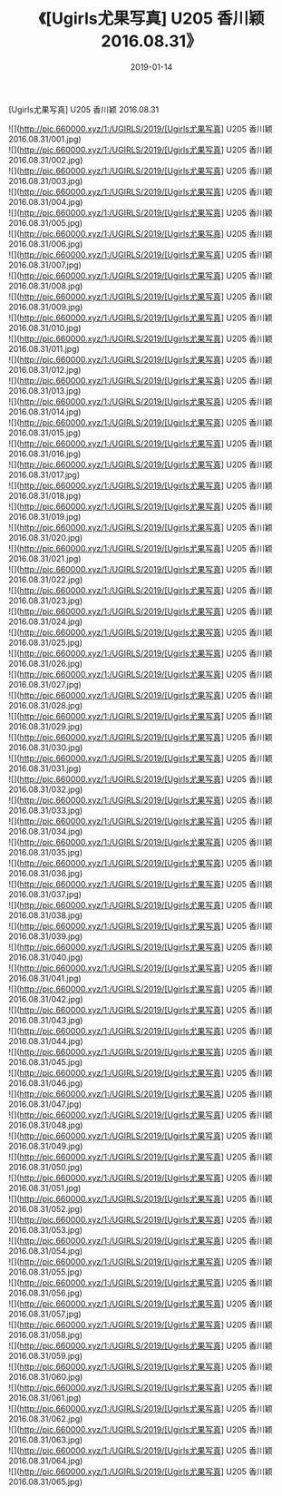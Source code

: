 ﻿---
layout: post
title:  《[Ugirls尤果写真] U205 香川颖 2016.08.31》
date:   2019-01-14
img: http://pic.660000.xyz/1:/UGIRLS/2019/[Ugirls尤果写真] U205 香川颖 2016.08.31/000.jpg
categories: [美女, 清纯, 唯美]
---

[Ugirls尤果写真] U205 香川颖 2016.08.31

 ![](http://pic.660000.xyz/1:/UGIRLS/2019/[Ugirls尤果写真] U205 香川颖 2016.08.31/001.jpg) <br>![](http://pic.660000.xyz/1:/UGIRLS/2019/[Ugirls尤果写真] U205 香川颖 2016.08.31/002.jpg) <br>![](http://pic.660000.xyz/1:/UGIRLS/2019/[Ugirls尤果写真] U205 香川颖 2016.08.31/003.jpg) <br>![](http://pic.660000.xyz/1:/UGIRLS/2019/[Ugirls尤果写真] U205 香川颖 2016.08.31/004.jpg) <br>![](http://pic.660000.xyz/1:/UGIRLS/2019/[Ugirls尤果写真] U205 香川颖 2016.08.31/005.jpg) <br>![](http://pic.660000.xyz/1:/UGIRLS/2019/[Ugirls尤果写真] U205 香川颖 2016.08.31/006.jpg) <br>![](http://pic.660000.xyz/1:/UGIRLS/2019/[Ugirls尤果写真] U205 香川颖 2016.08.31/007.jpg) <br>![](http://pic.660000.xyz/1:/UGIRLS/2019/[Ugirls尤果写真] U205 香川颖 2016.08.31/008.jpg) <br>![](http://pic.660000.xyz/1:/UGIRLS/2019/[Ugirls尤果写真] U205 香川颖 2016.08.31/009.jpg) <br>![](http://pic.660000.xyz/1:/UGIRLS/2019/[Ugirls尤果写真] U205 香川颖 2016.08.31/010.jpg) <br>![](http://pic.660000.xyz/1:/UGIRLS/2019/[Ugirls尤果写真] U205 香川颖 2016.08.31/011.jpg) <br>![](http://pic.660000.xyz/1:/UGIRLS/2019/[Ugirls尤果写真] U205 香川颖 2016.08.31/012.jpg) <br>![](http://pic.660000.xyz/1:/UGIRLS/2019/[Ugirls尤果写真] U205 香川颖 2016.08.31/013.jpg) <br>![](http://pic.660000.xyz/1:/UGIRLS/2019/[Ugirls尤果写真] U205 香川颖 2016.08.31/014.jpg) <br>![](http://pic.660000.xyz/1:/UGIRLS/2019/[Ugirls尤果写真] U205 香川颖 2016.08.31/015.jpg) <br>![](http://pic.660000.xyz/1:/UGIRLS/2019/[Ugirls尤果写真] U205 香川颖 2016.08.31/016.jpg) <br>![](http://pic.660000.xyz/1:/UGIRLS/2019/[Ugirls尤果写真] U205 香川颖 2016.08.31/017.jpg) <br>![](http://pic.660000.xyz/1:/UGIRLS/2019/[Ugirls尤果写真] U205 香川颖 2016.08.31/018.jpg) <br>![](http://pic.660000.xyz/1:/UGIRLS/2019/[Ugirls尤果写真] U205 香川颖 2016.08.31/019.jpg) <br>![](http://pic.660000.xyz/1:/UGIRLS/2019/[Ugirls尤果写真] U205 香川颖 2016.08.31/020.jpg) <br>![](http://pic.660000.xyz/1:/UGIRLS/2019/[Ugirls尤果写真] U205 香川颖 2016.08.31/021.jpg) <br>![](http://pic.660000.xyz/1:/UGIRLS/2019/[Ugirls尤果写真] U205 香川颖 2016.08.31/022.jpg) <br>![](http://pic.660000.xyz/1:/UGIRLS/2019/[Ugirls尤果写真] U205 香川颖 2016.08.31/023.jpg) <br>![](http://pic.660000.xyz/1:/UGIRLS/2019/[Ugirls尤果写真] U205 香川颖 2016.08.31/024.jpg) <br>![](http://pic.660000.xyz/1:/UGIRLS/2019/[Ugirls尤果写真] U205 香川颖 2016.08.31/025.jpg) <br>![](http://pic.660000.xyz/1:/UGIRLS/2019/[Ugirls尤果写真] U205 香川颖 2016.08.31/026.jpg) <br>![](http://pic.660000.xyz/1:/UGIRLS/2019/[Ugirls尤果写真] U205 香川颖 2016.08.31/027.jpg) <br>![](http://pic.660000.xyz/1:/UGIRLS/2019/[Ugirls尤果写真] U205 香川颖 2016.08.31/028.jpg) <br>![](http://pic.660000.xyz/1:/UGIRLS/2019/[Ugirls尤果写真] U205 香川颖 2016.08.31/029.jpg) <br>![](http://pic.660000.xyz/1:/UGIRLS/2019/[Ugirls尤果写真] U205 香川颖 2016.08.31/030.jpg) <br>![](http://pic.660000.xyz/1:/UGIRLS/2019/[Ugirls尤果写真] U205 香川颖 2016.08.31/031.jpg) <br>![](http://pic.660000.xyz/1:/UGIRLS/2019/[Ugirls尤果写真] U205 香川颖 2016.08.31/032.jpg) <br>![](http://pic.660000.xyz/1:/UGIRLS/2019/[Ugirls尤果写真] U205 香川颖 2016.08.31/033.jpg) <br>![](http://pic.660000.xyz/1:/UGIRLS/2019/[Ugirls尤果写真] U205 香川颖 2016.08.31/034.jpg) <br>![](http://pic.660000.xyz/1:/UGIRLS/2019/[Ugirls尤果写真] U205 香川颖 2016.08.31/035.jpg) <br>![](http://pic.660000.xyz/1:/UGIRLS/2019/[Ugirls尤果写真] U205 香川颖 2016.08.31/036.jpg) <br>![](http://pic.660000.xyz/1:/UGIRLS/2019/[Ugirls尤果写真] U205 香川颖 2016.08.31/037.jpg) <br>![](http://pic.660000.xyz/1:/UGIRLS/2019/[Ugirls尤果写真] U205 香川颖 2016.08.31/038.jpg) <br>![](http://pic.660000.xyz/1:/UGIRLS/2019/[Ugirls尤果写真] U205 香川颖 2016.08.31/039.jpg) <br>![](http://pic.660000.xyz/1:/UGIRLS/2019/[Ugirls尤果写真] U205 香川颖 2016.08.31/040.jpg) <br>![](http://pic.660000.xyz/1:/UGIRLS/2019/[Ugirls尤果写真] U205 香川颖 2016.08.31/041.jpg) <br>![](http://pic.660000.xyz/1:/UGIRLS/2019/[Ugirls尤果写真] U205 香川颖 2016.08.31/042.jpg) <br>![](http://pic.660000.xyz/1:/UGIRLS/2019/[Ugirls尤果写真] U205 香川颖 2016.08.31/043.jpg) <br>![](http://pic.660000.xyz/1:/UGIRLS/2019/[Ugirls尤果写真] U205 香川颖 2016.08.31/044.jpg) <br>![](http://pic.660000.xyz/1:/UGIRLS/2019/[Ugirls尤果写真] U205 香川颖 2016.08.31/045.jpg) <br>![](http://pic.660000.xyz/1:/UGIRLS/2019/[Ugirls尤果写真] U205 香川颖 2016.08.31/046.jpg) <br>![](http://pic.660000.xyz/1:/UGIRLS/2019/[Ugirls尤果写真] U205 香川颖 2016.08.31/047.jpg) <br>![](http://pic.660000.xyz/1:/UGIRLS/2019/[Ugirls尤果写真] U205 香川颖 2016.08.31/048.jpg) <br>![](http://pic.660000.xyz/1:/UGIRLS/2019/[Ugirls尤果写真] U205 香川颖 2016.08.31/049.jpg) <br>![](http://pic.660000.xyz/1:/UGIRLS/2019/[Ugirls尤果写真] U205 香川颖 2016.08.31/050.jpg) <br>![](http://pic.660000.xyz/1:/UGIRLS/2019/[Ugirls尤果写真] U205 香川颖 2016.08.31/051.jpg) <br>![](http://pic.660000.xyz/1:/UGIRLS/2019/[Ugirls尤果写真] U205 香川颖 2016.08.31/052.jpg) <br>![](http://pic.660000.xyz/1:/UGIRLS/2019/[Ugirls尤果写真] U205 香川颖 2016.08.31/053.jpg) <br>![](http://pic.660000.xyz/1:/UGIRLS/2019/[Ugirls尤果写真] U205 香川颖 2016.08.31/054.jpg) <br>![](http://pic.660000.xyz/1:/UGIRLS/2019/[Ugirls尤果写真] U205 香川颖 2016.08.31/055.jpg) <br>![](http://pic.660000.xyz/1:/UGIRLS/2019/[Ugirls尤果写真] U205 香川颖 2016.08.31/056.jpg) <br>![](http://pic.660000.xyz/1:/UGIRLS/2019/[Ugirls尤果写真] U205 香川颖 2016.08.31/057.jpg) <br>![](http://pic.660000.xyz/1:/UGIRLS/2019/[Ugirls尤果写真] U205 香川颖 2016.08.31/058.jpg) <br>![](http://pic.660000.xyz/1:/UGIRLS/2019/[Ugirls尤果写真] U205 香川颖 2016.08.31/059.jpg) <br>![](http://pic.660000.xyz/1:/UGIRLS/2019/[Ugirls尤果写真] U205 香川颖 2016.08.31/060.jpg) <br>![](http://pic.660000.xyz/1:/UGIRLS/2019/[Ugirls尤果写真] U205 香川颖 2016.08.31/061.jpg) <br>![](http://pic.660000.xyz/1:/UGIRLS/2019/[Ugirls尤果写真] U205 香川颖 2016.08.31/062.jpg) <br>![](http://pic.660000.xyz/1:/UGIRLS/2019/[Ugirls尤果写真] U205 香川颖 2016.08.31/063.jpg) <br>![](http://pic.660000.xyz/1:/UGIRLS/2019/[Ugirls尤果写真] U205 香川颖 2016.08.31/064.jpg) <br>![](http://pic.660000.xyz/1:/UGIRLS/2019/[Ugirls尤果写真] U205 香川颖 2016.08.31/065.jpg) <br>